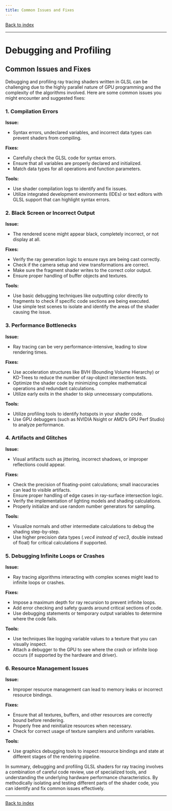 ```yaml
---
title: Common Issues and Fixes
---
```


[Back to index](index.html)

---
# Debugging and Profiling
## Common Issues and Fixes

Debugging and profiling ray tracing shaders written in GLSL can be challenging due to the highly parallel nature of GPU programming and the complexity of the algorithms involved. Here are some common issues you might encounter and suggested fixes:

### 1. **Compilation Errors**
**Issue:**
- Syntax errors, undeclared variables, and incorrect data types can prevent shaders from compiling.

**Fixes:**
- Carefully check the GLSL code for syntax errors.
- Ensure that all variables are properly declared and initialized.
- Match data types for all operations and function parameters.

**Tools:**
- Use shader compilation logs to identify and fix issues.
- Utilize integrated development environments (IDEs) or text editors with GLSL support that can highlight syntax errors.

### 2. **Black Screen or Incorrect Output**
**Issue:**
- The rendered scene might appear black, completely incorrect, or not display at all.

**Fixes:**
- Verify the ray generation logic to ensure rays are being cast correctly.
- Check if the camera setup and view transformations are correct.
- Make sure the fragment shader writes to the correct color output.
- Ensure proper handling of buffer objects and textures.

**Tools:**
- Use basic debugging techniques like outputting color directly to fragments to check if specific code sections are being executed.
- Use simple test scenes to isolate and identify the areas of the shader causing the issue.

### 3. **Performance Bottlenecks**
**Issue:**
- Ray tracing can be very performance-intensive, leading to slow rendering times.

**Fixes:**
- Use acceleration structures like BVH (Bounding Volume Hierarchy) or KD-Trees to reduce the number of ray-object intersection tests.
- Optimize the shader code by minimizing complex mathematical operations and redundant calculations.
- Utilize early exits in the shader to skip unnecessary computations.

**Tools:**
- Utilize profiling tools to identify hotspots in your shader code.
- Use GPU debuggers (such as NVIDIA Nsight or AMD’s GPU Perf Studio) to analyze performance.

### 4. **Artifacts and Glitches**
**Issue:**
- Visual artifacts such as jittering, incorrect shadows, or improper reflections could appear.

**Fixes:**
- Check the precision of floating-point calculations; small inaccuracies can lead to visible artifacts.
- Ensure proper handling of edge cases in ray-surface intersection logic.
- Verify the implementation of lighting models and shading calculations.
- Properly initialize and use random number generators for sampling.

**Tools:**
- Visualize normals and other intermediate calculations to debug the shading step-by-step.
- Use higher precision data types (*.vec4 instead of vec3*, double instead of float) for critical calculations if supported.

### 5. **Debugging Infinite Loops or Crashes**
**Issue:**
- Ray tracing algorithms interacting with complex scenes might lead to infinite loops or crashes.

**Fixes:**
- Impose a maximum depth for ray recursion to prevent infinite loops.
- Add error checking and safety guards around critical sections of code.
- Use debugging statements or temporary output variables to determine where the code fails.

**Tools:**
- Use techniques like logging variable values to a texture that you can visually inspect.
- Attach a debugger to the GPU to see where the crash or infinite loop occurs (if supported by the hardware and driver).

### 6. **Resource Management Issues**
**Issue:**
- Improper resource management can lead to memory leaks or incorrect resource bindings.

**Fixes:**
- Ensure that all textures, buffers, and other resources are correctly bound before rendering.
- Properly free and reinitialize resources when necessary.
- Check for correct usage of texture samplers and uniform variables.

**Tools:**
- Use graphics debugging tools to inspect resource bindings and state at different stages of the rendering pipeline.

In summary, debugging and profiling GLSL shaders for ray tracing involves a combination of careful code review, use of specialized tools, and understanding the underlying hardware performance characteristics. By methodically isolating and testing different parts of the shader code, you can identify and fix common issues effectively.

---
[Back to index](index.html)
